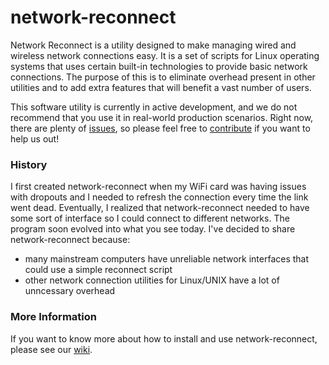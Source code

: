 network-reconnect
=================

Network Reconnect is a utility designed to make managing wired and wireless network connections easy. It is a set of scripts for Linux operating systems that uses certain built-in technologies to provide basic network connections. The purpose of this is to eliminate overhead present in other utilities and to add extra features that will benefit a vast number of users.

This software utility is currently in active development, and we do not recommend that you use it in real-world production scenarios. Right now, there are plenty of [issues](https://github.com/fishdev/network-reconnect/issues), so please feel free to [contribute](https://help.github.com/articles/using-pull-requests) if you want to help us out!

### History

I first created network-reconnect when my WiFi card was having issues with dropouts and I needed to refresh the connection every time the link went dead. Eventually, I realized that network-reconnect needed to have some sort of interface so I could connect to different networks. The program soon evolved into what you see today. I've decided to share network-reconnect because:
* many mainstream computers have unreliable network interfaces that could use a simple reconnect script
* other network connection utilities for Linux/UNIX have a lot of unncessary overhead

### More Information

If you want to know more about how to install and use network-reconnect, please see our [wiki](https://github.com/fishdev/network-reconnect/wiki).

